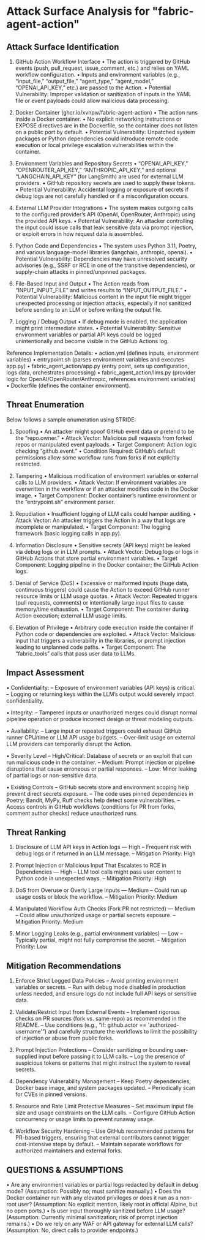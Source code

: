 # Attack Surface Analysis for "fabric-agent-action"

## Attack Surface Identification

1. GitHub Action Workflow Interface
   • The action is triggered by GitHub events (push, pull_request, issue_comment, etc.) and relies on YAML workflow configuration.
   • Inputs and environment variables (e.g., “input_file,” “output_file,” “agent_type,” “agent_model,” “OPENAI_API_KEY,” etc.) are passed to the Action.
   • Potential Vulnerability: Improper validation or sanitization of inputs in the YAML file or event payloads could allow malicious data processing.

2. Docker Container (ghcr.io/xvnpw/fabric-agent-action)
   • The action runs inside a Docker container.
   • No explicit networking instructions or EXPOSE directives are in the Dockerfile, so the container does not listen on a public port by default.
   • Potential Vulnerability: Unpatched system packages or Python dependencies could introduce remote code execution or local privilege escalation vulnerabilities within the container.

3. Environment Variables and Repository Secrets
   • “OPENAI_API_KEY,” “OPENROUTER_API_KEY,” “ANTHROPIC_API_KEY,” and optional “LANGCHAIN_API_KEY” (for LangSmith) are used for external LLM providers.
   • GitHub repository secrets are used to supply these tokens.
   • Potential Vulnerability: Accidental logging or exposure of secrets if debug logs are not carefully handled or if a misconfiguration occurs.

4. External LLM Provider Integrations
   • The system makes outgoing calls to the configured provider’s API (OpenAI, OpenRouter, Anthropic) using the provided API keys.
   • Potential Vulnerability: An attacker controlling the input could issue calls that leak sensitive data via prompt injection, or exploit errors in how request data is assembled.

5. Python Code and Dependencies
   • The system uses Python 3.11, Poetry, and various language-model libraries (langchain, anthropic, openai).
   • Potential Vulnerability: Dependencies may have unresolved security advisories (e.g., SSRF or RCE in one of the transitive dependencies), or supply-chain attacks in pinned/unpinned packages.

6. File-Based Input and Output
   • The Action reads from “INPUT_INPUT_FILE” and writes results to “INPUT_OUTPUT_FILE.”
   • Potential Vulnerability: Malicious content in the input file might trigger unexpected processing or injection attacks, especially if not sanitized before sending to an LLM or before writing the output file.

7. Logging / Debug Output
   • If debug mode is enabled, the application might print intermediate states.
   • Potential Vulnerability: Sensitive environment variables or partial API keys could be logged unintentionally and become visible in the GitHub Actions log.

Reference Implementation Details:
• action.yml (defines inputs, environment variables)
• entrypoint.sh (parses environment variables and executes app.py)
• fabric_agent_action/app.py (entry point, sets up configuration, logs data, orchestrates processing)
• fabric_agent_action/llms.py (provider logic for OpenAI/OpenRouter/Anthropic, references environment variables)
• Dockerfile (defines the container environment).

## Threat Enumeration

Below follows a sample enumeration using STRIDE:

1. Spoofing
   • An attacker might spoof GitHub event data or pretend to be the “repo.owner.”
   • Attack Vector: Malicious pull requests from forked repos or manipulated event payloads.
   • Target Component: Action logic checking “github.event.”
   • Condition Required: GitHub’s default permissions allow some workflow runs from forks if not explicitly restricted.

2. Tampering
   • Malicious modification of environment variables or external calls to LLM providers.
   • Attack Vector: If environment variables are overwritten in the workflow or if an attacker modifies code in the Docker image.
   • Target Component: Docker container’s runtime environment or the “entrypoint.sh” environment parser.

3. Repudiation
   • Insufficient logging of LLM calls could hamper auditing.
   • Attack Vector: An attacker triggers the Action in a way that logs are incomplete or manipulated.
   • Target Component: The logging framework (basic logging calls in app.py).

4. Information Disclosure
   • Sensitive secrets (API keys) might be leaked via debug logs or in LLM prompts.
   • Attack Vector: Debug logs or logs in GitHub Actions that store partial environment variables.
   • Target Component: Logging pipeline in the Docker container; the GitHub Action logs.

5. Denial of Service (DoS)
   • Excessive or malformed inputs (huge data, continuous triggers) could cause the Action to exceed GitHub runner resource limits or LLM usage quotas.
   • Attack Vector: Repeated triggers (pull requests, comments) or intentionally large input files to cause memory/time exhaustion.
   • Target Component: The container during Action execution; external LLM usage limits.

6. Elevation of Privilege
   • Arbitrary code execution inside the container if Python code or dependencies are exploited.
   • Attack Vector: Malicious input that triggers a vulnerability in the libraries, or prompt injection leading to unplanned code paths.
   • Target Component: The “fabric_tools” calls that pass user data to LLMs.

## Impact Assessment

• Confidentiality:
  – Exposure of environment variables (API keys) is critical.
  – Logging or returning keys within the LLM’s output would severely impact confidentiality.

• Integrity:
  – Tampered inputs or unauthorized merges could disrupt normal pipeline operation or produce incorrect design or threat modeling outputs.

• Availability:
  – Large input or repeated triggers could exhaust GitHub runner CPU/time or LLM API usage budgets.
  – Over-limit usage on external LLM providers can temporarily disrupt the Action.

• Severity Level
  – High/Critical: Database of secrets or an exploit that can run malicious code in the container.
  – Medium: Prompt injection or pipeline disruptions that cause erroneous or partial responses.
  – Low: Minor leaking of partial logs or non-sensitive data.

• Existing Controls
  – GitHub secrets store and environment scoping help prevent direct secrets exposure.
  – The code uses pinned dependencies in Poetry; Bandit, MyPy, Ruff checks help detect some vulnerabilities.
  – Access controls in GitHub workflows (conditions for PR from forks, comment author checks) reduce unauthorized runs.

## Threat Ranking

1. Disclosure of LLM API keys in Action logs — High
   – Frequent risk with debug logs or if returned in an LLM message.
   – Mitigation Priority: High

2. Prompt Injection or Malicious Input That Escalates to RCE in Dependencies — High
   – LLM tool calls might pass user content to Python code in unexpected ways.
   – Mitigation Priority: High

3. DoS from Overuse or Overly Large Inputs — Medium
   – Could run up usage costs or block the workflow.
   – Mitigation Priority: Medium

4. Manipulated Workflow Auth Checks (Fork PR not restricted) — Medium
   – Could allow unauthorized usage or partial secrets exposure.
   – Mitigation Priority: Medium

5. Minor Logging Leaks (e.g., partial environment variables) — Low
   – Typically partial, might not fully compromise the secret.
   – Mitigation Priority: Low

## Mitigation Recommendations

1. Enforce Strict Logged Data Policies
   – Avoid printing environment variables or secrets.
   – Run with debug mode disabled in production unless needed, and ensure logs do not include full API keys or sensitive data.

2. Validate/Restrict Input from External Events
   – Implement rigorous checks on PR sources (fork vs. same-repo) as recommended in the README.
   – Use conditions (e.g., “if: github.actor == 'authorized-username'”) and carefully structure the workflows to limit the possibility of injection or abuse from public forks.

3. Prompt Injection Protections
   – Consider sanitizing or bounding user-supplied input before passing it to LLM calls.
   – Log the presence of suspicious tokens or patterns that might instruct the system to reveal secrets.

4. Dependency Vulnerability Management
   – Keep Poetry dependencies, Docker base image, and system packages updated.
   – Periodically scan for CVEs in pinned versions.

5. Resource and Rate Limit Protective Measures
   – Set maximum input file size and usage constraints on the LLM calls.
   – Configure GitHub Action concurrency or usage limits to prevent runaway usage.

6. Workflow Security Hardening
   – Use GitHub recommended patterns for PR-based triggers, ensuring that external contributors cannot trigger cost-intensive steps by default.
   – Maintain separate workflows for authorized maintainers and external forks.

## QUESTIONS & ASSUMPTIONS

• Are any environment variables or partial logs redacted by default in debug mode? (Assumption: Possibly no; must sanitize manually.)
• Does the Docker container run with any elevated privileges or does it run as a non-root user? (Assumption: No explicit mention, likely root in official Alpine, but no open ports.)
• Is user input thoroughly sanitized before LLM usage? (Assumption: Currently minimal sanitization; risk of prompt injection remains.)
• Do we rely on any WAF or API gateway for external LLM calls? (Assumption: No, direct calls to provider endpoints.)
